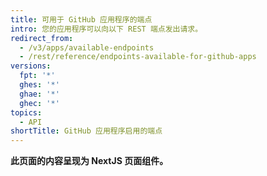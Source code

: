 ```yaml
---
title: 可用于 GitHub 应用程序的端点
intro: 您的应用程序可以向以下 REST 端点发出请求。
redirect_from:
  - /v3/apps/available-endpoints
  - /rest/reference/endpoints-available-for-github-apps
versions:
  fpt: '*'
  ghes: '*'
  ghae: '*'
  ghec: '*'
topics:
  - API
shortTitle: GitHub 应用程序启用的端点
---
```


**此页面的内容呈现为 NextJS 页面组件。**
